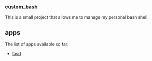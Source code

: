 ### custom_bash
This is a small project that allows me to manage my personal bash shell

## apps
The list of apps available so far:
 - [fasd](https://apastors.github.io/custom_bash/apps/fasd/README.md)
